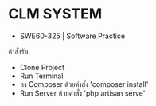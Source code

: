 # CLM SYSTEM
- SWE60-325 | Software Practice

คำสั่งรัน
- Clone Project 
- Run Terminal
- ลง Composer ด้วยคำสั่ง 'composer install'
- Run Server ด้วยคำสั่ง 'php artisan serve'
